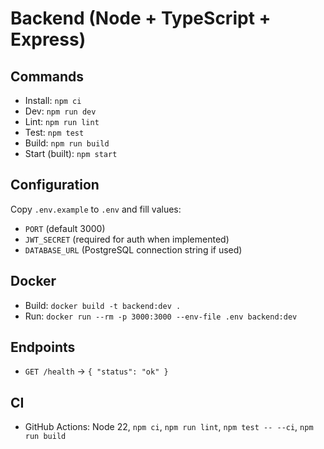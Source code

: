 # Backend (Node + TypeScript + Express)

## Commands
- Install: `npm ci`
- Dev: `npm run dev`
- Lint: `npm run lint`
- Test: `npm test`
- Build: `npm run build`
- Start (built): `npm start`

## Configuration
Copy `.env.example` to `.env` and fill values:
- `PORT` (default 3000)
- `JWT_SECRET` (required for auth when implemented)
- `DATABASE_URL` (PostgreSQL connection string if used)

## Docker
- Build: `docker build -t backend:dev .`
- Run: `docker run --rm -p 3000:3000 --env-file .env backend:dev`

## Endpoints
- `GET /health` → `{ "status": "ok" }`

## CI
- GitHub Actions: Node 22, `npm ci`, `npm run lint`, `npm test -- --ci`, `npm run build`